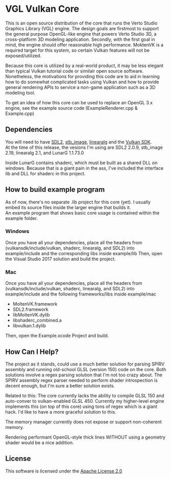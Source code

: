 # VGL Vulkan Core
This is an open source distribution of the core that runs the Verto Studio Graphics Library (VGL) engine.
The design goals are firstmost to support the general purpose OpenGL-like engine that powers Verto Studio 3D, a cross-platform 3D modeling application.
Secondly, with the first goal in mind, the engine should offer reasonable high performance.  MoktenVK is a required target for this system, so certain Vulkan features will not be exposed/utilized.

Because this core is utilized by a real-world product, it may be less elegant than typical Vulkan tutorial code
or similair open source software.  Nonetheless, the motivations for providing this code are to aid in learning how to do
somewhat complicated tasks using Vulkan and how to provide general rendering APIs to service a non-game application such as 
a 3D modeling tool.

To get an idea of how this core can be used to replace an OpenGL 3.x engine, see the example source code (ExampleRenderer.cpp & Example.cpp)

## Dependencies

You will need to have [SDL2](https://www.libsdl.org/download-2.0.php), [stb_image](https://github.com/nothings/stb/blob/master/stb_image.h), [linearalg](https://github.com/sgorsten/linalg) and the [Vulkan SDK](https://www.lunarg.com/vulkan-sdk/).  
At the time of this release, the vesions I'm using are SDL2 2.0.9, stb_image 2.19, linearalg 2.1, and LunarG 1.1.73.0

Inside LunarG contains shaderc, which must be built as a shared DLL on windows.  Because that is a giant pain in the ass, I've included the interface lib and DLL for shaderc in this project.

## How to build example program

As of now, there's no separate .lib project for this core (yet).  I usually embed its source files inside the larger engine that builds it.  
An example program that shows basic core usage is contained within the example folder.

### Windows

Once you have all your dependencies, place all the headers from (vulkansdk/include/vulkan, shaderc, linearalg, and SDL2) into example/include and the corresponding libs inside example/lib
Then, open the Visual Studio 2017 solution and build the project.

### Mac

Once you have all your dependencies, place all the headers from (vulkansdk/include/vulkan, shaderc, linearalg, and SDL2) into example/include and the following frameworks/libs inside example/mac

- MoltenVK.framework
- SDL2.framework
- libMoltenVK.dylib
- libshaderc_combined.a
- libvulkan.1.dylib

Then, open the Example.xcode Project and build.

## How Can I Help?

The project as it stands, could use a much better solution for parsing SPIRV assembly and running old-school GLSL (version 150) code on the core.  Both solutions involve a regex parsing solution that I'm not too crazy about.  The SPIRV assembly regex parser needed to perform shader introspection is decent enough, but I'm sure a better solution exists.  

Related to this:  The core currently lacks the ability to compile GLSL 150 and auto-conver to vulkan-enabled GLSL 450.  Currently my higher-level engine implements this (on top of this core) using tons of regex which is a giant hack.  I'd like to have a more graceful solution to this.

The memory manager currently does not expose or support non-coherent memory.  

Rendering performant OpenGL-style thick lines WITHOUT using a geometry shader would be a nice addition.

## License

This software is licensed under the [Apache License 2.0](https://www.apache.org/licenses/LICENSE-2.0)
